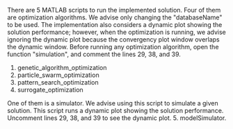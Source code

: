 There are 5 MATLAB scripts to run the implemented solution.
Four of them are optimization algorithms. We advise only changing the "databaseName" to be used. The implementation also considers a dynamic plot showing the solution performance; however, when the optimization is running, we advise ignoring the dynamic plot because the convergency plot window overlaps the dynamic window.
Before running any optimization algorithm, open the function "simulation", and comment the lines 29, 38, and 39.
1. genetic_algorithm_optimization
2. particle_swarm_optimization
3. pattern_search_optimization
4. surrogate_optimization

One of them is a simulator. We advise using this script to simulate a given solution. This script runs a dynamic plot showing the solution performance. Uncomment lines 29, 38, and 39 to see the dynamic plot.
5. modelSimulator.

